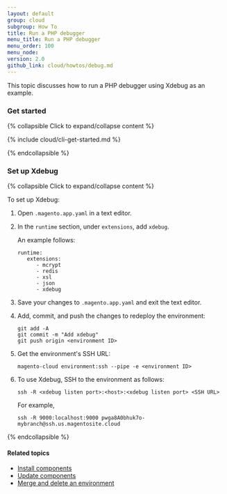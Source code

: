 ```yaml
---
layout: default
group: cloud
subgroup: How To
title: Run a PHP debugger
menu_title: Run a PHP debugger
menu_order: 100
menu_node: 
version: 2.0
github_link: cloud/howtos/debug.md
---
```


This topic discusses how to run a PHP debugger using Xdebug as an example.

### Get started

{% collapsible Click to expand/collapse content %}

{% include cloud/cli-get-started.md %}

{% endcollapsible %}

### Set up Xdebug

{% collapsible Click to expand/collapse content %}

To set up Xdebug:

1.	Open `.magento.app.yaml` in a text editor.
2.	In the `runtime` section, under `extensions`, add `xdebug`.

	An example follows:

		runtime:
		   extensions:
		      - mcrypt
			  - redis
			  - xsl
			  - json
		      - xdebug
3.	Save your changes to `.magento.app.yaml` and exit the text editor.
4.	Add, commit, and push the changes to redeploy the environment:

		git add -A
		git commit -m "Add xdebug"
		git push origin <environment ID>
5.	Get the environment's SSH URL:

		magento-cloud environment:ssh --pipe -e <environment ID>
6.	To use Xdebug, SSH to the environment as follows:

		ssh -R <xdebug listen port>:<host>:<xdebug listen port> <SSH URL>

	For example,

		ssh -R 9000:localhost:9000 pwga8A0bhuk7o-mybranch@ssh.us.magentosite.cloud

{% endcollapsible %}

#### Related topics
*	[Install components]({{page.baseurl}}cloud/howtos/install-components.html)
*	[Update components]({{page.baseurl}}cloud/howtos/update-components.html)
*	[Merge and delete an environment]({{page.baseurl}}cloud/howtos/environment-tutorial-env-merge.html)
